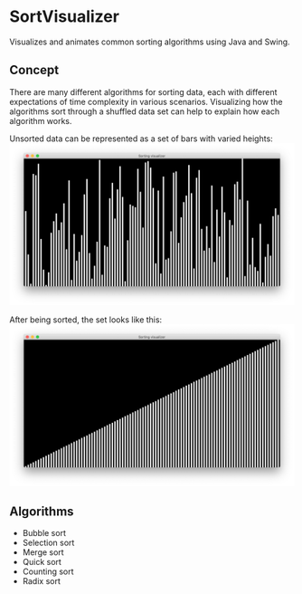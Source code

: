 # SortVisualizer

Visualizes and animates common sorting algorithms using Java and Swing.

## Concept

There are many different algorithms for sorting data, each with different expectations of time complexity in various scenarios. Visualizing how the algorithms sort through a shuffled data set can help to explain how each algorithm works.

Unsorted data can be represented as a set of bars with varied heights:
![Unsorted](img/unsorted.png)

After being sorted, the set looks like this:
![Sorted](img/sorted.png)

## Algorithms
* Bubble sort
* Selection sort
* Merge sort
* Quick sort
* Counting sort
* Radix sort
